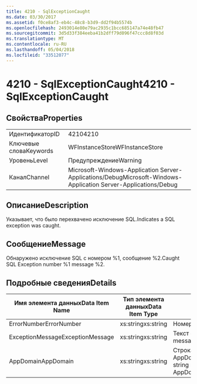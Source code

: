 ```yaml
---
title: 4210 - SqlExceptionCaught
ms.date: 03/30/2017
ms.assetid: f0ce8af3-eb4c-48c8-b3d9-dd2f94b5574b
ms.openlocfilehash: 2493014e80e79ac2935c1bcc685147a74e48fb47
ms.sourcegitcommit: 3d5d33f384eeba41b2dff79d096f47ccc8d8f03d
ms.translationtype: MT
ms.contentlocale: ru-RU
ms.lasthandoff: 05/04/2018
ms.locfileid: "33512077"
---
```

# <a name="4210---sqlexceptioncaught"></a><span data-ttu-id="dbd00-102">4210 - SqlExceptionCaught</span><span class="sxs-lookup"><span data-stu-id="dbd00-102">4210 - SqlExceptionCaught</span></span>
## <a name="properties"></a><span data-ttu-id="dbd00-103">Свойства</span><span class="sxs-lookup"><span data-stu-id="dbd00-103">Properties</span></span>  
  
|||  
|-|-|  
|<span data-ttu-id="dbd00-104">Идентификатор</span><span class="sxs-lookup"><span data-stu-id="dbd00-104">ID</span></span>|<span data-ttu-id="dbd00-105">4210</span><span class="sxs-lookup"><span data-stu-id="dbd00-105">4210</span></span>|  
|<span data-ttu-id="dbd00-106">Ключевые слова</span><span class="sxs-lookup"><span data-stu-id="dbd00-106">Keywords</span></span>|<span data-ttu-id="dbd00-107">WFInstanceStore</span><span class="sxs-lookup"><span data-stu-id="dbd00-107">WFInstanceStore</span></span>|  
|<span data-ttu-id="dbd00-108">Уровень</span><span class="sxs-lookup"><span data-stu-id="dbd00-108">Level</span></span>|<span data-ttu-id="dbd00-109">Предупреждение</span><span class="sxs-lookup"><span data-stu-id="dbd00-109">Warning</span></span>|  
|<span data-ttu-id="dbd00-110">Канал</span><span class="sxs-lookup"><span data-stu-id="dbd00-110">Channel</span></span>|<span data-ttu-id="dbd00-111">Microsoft-Windows-Application Server-Applications/Debug</span><span class="sxs-lookup"><span data-stu-id="dbd00-111">Microsoft-Windows-Application Server-Applications/Debug</span></span>|  
  
## <a name="description"></a><span data-ttu-id="dbd00-112">Описание</span><span class="sxs-lookup"><span data-stu-id="dbd00-112">Description</span></span>  
 <span data-ttu-id="dbd00-113">Указывает, что было перехвачено исключение SQL.</span><span class="sxs-lookup"><span data-stu-id="dbd00-113">Indicates a SQL exception was caught.</span></span>  
  
## <a name="message"></a><span data-ttu-id="dbd00-114">Сообщение</span><span class="sxs-lookup"><span data-stu-id="dbd00-114">Message</span></span>  
 <span data-ttu-id="dbd00-115">Обнаружено исключение SQL с номером %1, сообщение %2.</span><span class="sxs-lookup"><span data-stu-id="dbd00-115">Caught SQL Exception number %1 message %2.</span></span>  
  
## <a name="details"></a><span data-ttu-id="dbd00-116">Подробные сведения</span><span class="sxs-lookup"><span data-stu-id="dbd00-116">Details</span></span>  
  
|<span data-ttu-id="dbd00-117">Имя элемента данных</span><span class="sxs-lookup"><span data-stu-id="dbd00-117">Data Item Name</span></span>|<span data-ttu-id="dbd00-118">Тип элемента данных</span><span class="sxs-lookup"><span data-stu-id="dbd00-118">Data Item Type</span></span>|<span data-ttu-id="dbd00-119">Описание</span><span class="sxs-lookup"><span data-stu-id="dbd00-119">Description</span></span>|  
|--------------------|--------------------|-----------------|  
|<span data-ttu-id="dbd00-120">ErrorNumber</span><span class="sxs-lookup"><span data-stu-id="dbd00-120">ErrorNumber</span></span>|<span data-ttu-id="dbd00-121">xs:string</span><span class="sxs-lookup"><span data-stu-id="dbd00-121">xs:string</span></span>|<span data-ttu-id="dbd00-122">Номер ошибки SQL.</span><span class="sxs-lookup"><span data-stu-id="dbd00-122">The SQL error number.</span></span>|  
|<span data-ttu-id="dbd00-123">ExceptionMessage</span><span class="sxs-lookup"><span data-stu-id="dbd00-123">ExceptionMessage</span></span>|<span data-ttu-id="dbd00-124">xs:string</span><span class="sxs-lookup"><span data-stu-id="dbd00-124">xs:string</span></span>|<span data-ttu-id="dbd00-125">Текст сообщения из исключения SQL.</span><span class="sxs-lookup"><span data-stu-id="dbd00-125">The message from the SQL exception.</span></span>|  
|<span data-ttu-id="dbd00-126">AppDomain</span><span class="sxs-lookup"><span data-stu-id="dbd00-126">AppDomain</span></span>|<span data-ttu-id="dbd00-127">xs:string</span><span class="sxs-lookup"><span data-stu-id="dbd00-127">xs:string</span></span>|<span data-ttu-id="dbd00-128">Строка, возвращаемая AppDomain.CurrentDomain.FriendlyName.</span><span class="sxs-lookup"><span data-stu-id="dbd00-128">The string returned by AppDomain.CurrentDomain.FriendlyName.</span></span>|
